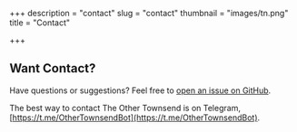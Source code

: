 +++
description = "contact"
slug = "contact"
thumbnail = "images/tn.png"
title = "Contact"

+++
## Want Contact?

Have questions or suggestions? Feel free to [open an issue on GitHub](https://github.com/calarts/othertownsend/issues/new).

The best way to contact The Other Townsend is on Telegram, [https://t.me/OtherTownsendBot](https://t.me/OtherTownsendBot).